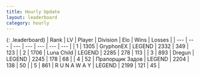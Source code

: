 ```yaml
---
title: Hourly Update
layout: leaderboard
category: hourly
---
```


{: .leaderboard}
| Rank | LV | Player | Division | Elo | Wins | Losses |
| --- | --- | --- | --- | --- | --- | --- |
| <span data-change="0">1</span> | 1305 | <span title="ID: 315148">GryphonEX</span> | LEGEND | <span data-change="0">2332</span> | <span data-change="0">349</span> | <span data-change="0">123</span> |
| <span data-change="0">2</span> | 1706 | <span title="ID: 164871">Luna Child</span> | LEGEND | <span data-change="0">2285</span> | <span data-change="0">278</span> | <span data-change="0">113</span> |
| <span data-change="0">3</span> | 893 | <span title="ID: 337810">Dregun</span> | LEGEND | <span data-change="0">2245</span> | <span data-change="0">178</span> | <span data-change="0">68</span> |
| <span data-change="1">4</span> | 52 | <span title="ID: 612521">Прапорщик Задов</span> | LEGEND | <span data-change="11">2204</span> | <span data-change="6">138</span> | <span data-change="1">50</span> |
| <span data-change="-1">5</span> | 861 | <span title="ID: 66144">R U N A W A Y</span> | LEGEND | <span data-change="-12">2199</span> | <span data-change="8">121</span> | <span data-change="3">45</span> |